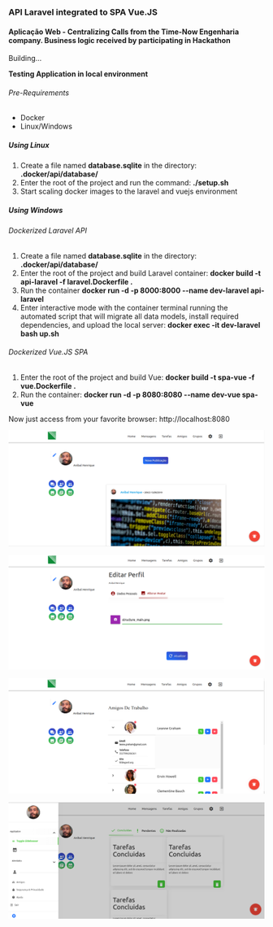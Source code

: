 ### API Laravel integrated to SPA Vue.JS

#### Aplicação Web - Centralizing Calls from the Time-Now Engenharia company. Business logic received by participating in Hackathon

Building...

**Testing Application in local environment**


###### Pre-Requirements

- Docker
- Linux/Windows

##### Using **Linux**

1. Create a file named **database.sqlite** in the directory: **.docker/api/database/**
2. Enter the root of the project and run the command: **./setup.sh**
3. Start scaling docker images to the laravel and vuejs environment

##### Using **Windows**

###### Dockerized Laravel API

1. Create a file named **database.sqlite** in the directory: **.docker/api/database/**
2. Enter the root of the project and build Laravel container: **docker build -t api-laravel -f laravel.Dockerfile .**
3. Run the container **docker run -d -p 8000:8000 --name dev-laravel api-laravel**
4. Enter interactive mode with the container terminal running the automated script that will migrate all data models, install required dependencies, and upload the local server: **docker exec -it dev-laravel bash up.sh**

###### Dockerized Vue.JS SPA

1. Enter the root of the project and build Vue: **docker build -t spa-vue -f vue.Dockerfile .**
2. Run the container: **docker run -d -p 8080:8080 --name dev-vue spa-vue**


Now just access from your favorite browser: http://localhost:8080

![alt](https://github.com/ahsouza/timenow/blob/master/assets/dash.png)

![alt](https://github.com/ahsouza/timenow/blob/master/assets/profile.png)

![alt](https://github.com/ahsouza/timenow/blob/master/assets/friends.png)

![alt](https://github.com/ahsouza/timenow/blob/master/assets/side.png)
